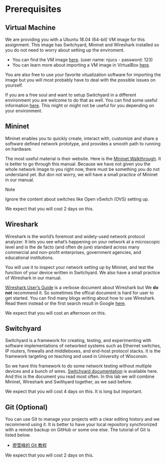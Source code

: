 # Prerequisites

## Virtual Machine

We are providing you with a Ubuntu 18.04 (64-bit) VM image for this assignment. This image has Switchyard, Mininet and Wireshark installed so you do not need to worry about setting up the enviroment.

- You can find the VM image [here](https://box.nju.edu.cn/d/123a70ac8ff34595b18f/).
(user name: njucs - password: 123)
- You can learn more about importing a VM image in VirtualBox [here](https://docs.oracle.com/cd/E26217_01/E26796/html/qs-import-vm.html).

You are also free to use your favorite vitualization software for importing the image but you will most probably have to deal with the possible issues on yourself.

If you are a free soul and want to setup Switchyard in a different environment you are welcome to do that as well. You can find some useful information [here](../../appendix/environment-setup.md). This might or might not be useful for you depending on your environment.

## Mininet

Mininet enables you to quickly create, interact with, customize and share a software defined network prototype, and provides a smooth path to running on hardware.

The most useful material is their website. Here is the [Mininet Walkthrough](http://mininet.org/walkthrough/). It is better to go through this manual. Because we have not given you the whole network image to you right now, there must be something you do not understand yet. But don not worry, we will have a small practice of Mininet in our manual.

> [!NOTE]
> Ignore the content about switches like Open vSwitch (OVS) setting up.

We expect that you will cost 2 days on this.

## Wireshark

Wireshark is the world’s foremost and widely-used network protocol analyzer. It lets you see what’s happening on your network at a microscopic level and is the de facto (and often de jure) standard across many commercial and non-profit enterprises, government agencies, and educational institutions.

You will use it to inspect your network setting up by Mininet, and test the function of your device written in Switchyard. We also have a small practice of Wireshark in our manual.

[Wireshark User’s Guide](https://www.wireshark.org/docs/wsug_html/) is a verbose document about Wireshark but We **do not** recommend it. So sometimes the offical document is hard for user to get started. You can find many blogs writing about how to use Wireshark. Read them instead or the first search result in Google [here](https://www.howtogeek.com/104278/how-to-use-wireshark-to-capture-filter-and-inspect-packets/).

We expect that you will cost an afternoon on this.

## Switchyard

Switchyard is a framework for creating, testing, and experimenting with software implementations of networked systems such as Ethernet switches, IP routers, firewalls and middleboxes, and end-host protocol stacks. It is the framework targeting on teaching and used in University of Wisconsin.

So we have this framework to do some network testing without multiple devices and a bunch of wires. [Switchyard documentation](https://jsommers.github.io/switchyard/index.html) is available here. And this is the document you read most often. In this lab we will combine Mininet, Wireshark and Swithyard together, as we said before.

We expect that you will cost 4 days on this. It is long but important.

## Git (Optional)

You can use Git to manage your projects with a clear editing history and we recommend using it. It is better to have your local repository synchronized with a remote backup on GitHub or some one else. The tutorial of Git is listed below.

- [廖雪峰的 Git 教程](https://www.liaoxuefeng.com/wiki/896043488029600)

We expect that you will cost 2 days on this.
